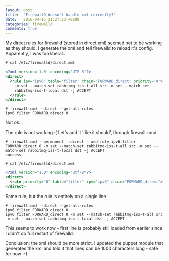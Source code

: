 ```yaml
---
layout: post
title:  "FirewallD doesn't handle xml correctly?"
date:   2016-04-15 21:27:23 +0200
categories: firewalld
comments: true
---
```


My direct rules for firewalld (stored in direct.xml) seemed not to be working as they should.
I generate the xml and tell firewalld to reload it's config. Apparently, I was too liberal...

```# cat /etc/firewalld/direct.xml```

```xml
<?xml version='1.0' encoding='UTF-8'?>
<direct>
  <rule ipv='ipv6' table='filter' chain='FORWARD_direct' priority='0'>
    -m set --match-set rabbitmq-iss-t-all src -m set --match-set
    rabbitmq-iss-t-local dst -j ACCEPT
  </rule>
</direct>
```

```
# firewall-cmd --direct --get-all-rules
ipv6 filter FORWARD_direct 0
```

Not ok...

The rule is not working :( Let's add it 'like it should', through firewall-cmd:

```
# firewall-cmd --permanent --direct --add-rule ipv6 filter FORWARD_direct 0 -m set --match-set rabbitmq-iss-t-all src -m set --match-set rabbitmq-iss-t-local dst -j ACCEPT
success
```

```# cat /etc/firewalld/direct.xml```

```xml
<?xml version="1.0" encoding="utf-8"?>
<direct>
  <rule priority="0" table="filter" ipv="ipv6" chain="FORWARD_direct">-m set --match-set rabbitmq-iss-t-all src -m set --match-set rabbitmq-iss-t-local dst -j ACCEPT</rule>
</direct>
```

Same rule, but the rule is entirely on a single line

```
# firewall-cmd --direct --get-all-rules
ipv6 filter FORWARD_direct 0 
ipv6 filter FORWARD_direct 0 -m set --match-set rabbitmq-iss-t-all src -m set --match-set rabbitmq-iss-t-local dst -j ACCEPT
```

This seems to work now - first line is probably still loaded from earlier since I didn't do full restart of firewalld.

Conclusion: the xml should be more strict. I updated the puppet module that generates the xml and told it that lines
can be 1000 characters long - safe for now :-)